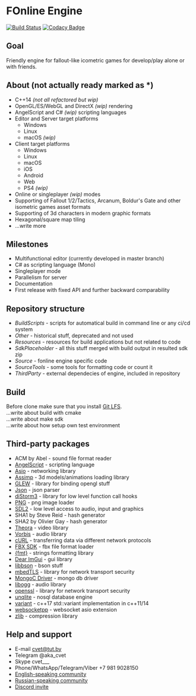 # FOnline Engine

[![Build Status](https://ci.fonline.ru/buildStatus/icon?job=fonline/master)](https://ci.fonline.ru/blue/organizations/jenkins/fonline/activity)
[![Codacy Badge](https://api.codacy.com/project/badge/Grade/6c9c1cddf6ba4b58bfa94c729a73f315)](https://www.codacy.com/app/cvet/fonline?utm_source=github.com&amp;utm_medium=referral&amp;utm_content=cvet/fonline&amp;utm_campaign=Badge_Grade)

## Goal

Friendly engine for fallout-like icometric games for develop/play alone or with friends.

## About (not actually ready marked as *)

* C++14 *(not all refactored but wip)*
* OpenGL/ES/WebGL and DirectX *(wip)* rendering
* AngelScript and C# *(wip)* scripting languages
* Editor and Server target platforms
  * Windows
  * Linux
  * macOS *(wip)*
* Client target platforms
  * Windows
  * Linux
  * macOS
  * iOS
  * Android
  * Web
  * PS4 *(wip)*
* Online or singleplayer *(wip)* modes
* Supporting of Fallout 1/2/Tactics, Arcanum, Boldur's Gate and other isometric games asset formats
* Supporting of 3d characters in modern graphic formats
* Hexagonal/square map tiling
* ...write more

## Milestones

* Multifunctional editor (currently developed in master branch)
* C# as scripting language (Mono)
* Singleplayer mode
* Parallelism for server
* Documentation
* First release with fixed API and further backward comparability

## Repository structure

* *BuildScripts* - scripts for automatical build in command line or any ci/cd system
* *Other* - historical stuff, deprecated and not used
* *Resources* - resources for build applications but not related to code
* *SdkPlaceholder* - all this stuff merged with build output in resulted sdk zip
* *Source* - fonline engine specific code
* *SourceTools* - some tools for formatting code or count it
* *ThirdParty* - external dependecies of engine, included in repository

## Build

Before clone make sure that you install [Git LFS](https://git-lfs.github.com/).\
...write about build with cmake\
...write about make sdk\
...write about how setup own test environment

## Third-party packages

* ACM by Abel - sound file format reader
* [AngelScript](https://www.angelcode.com/angelscript/) - scripting language
* [Asio](https://think-async.com/Asio/) - networking library
* [Assimp](http://www.assimp.org/) - 3d models/animations loading library
* [GLEW](http://glew.sourceforge.net/) - library for binding opengl stuff
* [Json](https://github.com/azadkuh/nlohmann_json_release) - json parser
* [diStorm3](https://github.com/gdabah/distorm) - library for low level function call hooks
* [PNG](http://www.libpng.org/pub/png/libpng.html) - png image loader
* [SDL2](https://www.libsdl.org/download-2.0.php) - low level access to audio, input and graphics
* SHA1 by Steve Reid - hash generator
* SHA2 by Olivier Gay - hash generator
* [Theora](https://www.theora.org/downloads/) - video library
* [Vorbis](https://xiph.org/vorbis/) - audio library
* [cURL](https://curl.haxx.se/) - transferring data via different network protocols
* [FBX SDK](https://www.autodesk.com/developer-network/platform-technologies/fbx-sdk-2018-1-1) - fbx file format loader
* [{fmt}](https://fmt.dev/latest/index.html) - strings formatting library
* [Dear ImGui](https://github.com/ocornut/imgui) - gui library
* [libbson](http://mongoc.org/libbson/current/index.html) - bson stuff
* [mbedTLS](https://tls.mbed.org/) - library for network transport security
* [MongoC Driver](https://github.com/mongodb/mongo-c-driver) - mongo db driver
* [libogg](https://xiph.org/ogg/) - audio library
* [openssl](https://www.openssl.org/) - library for network transport security
* [unqlite](https://unqlite.org/) - nosql database engine
* [variant](https://github.com/mapbox/variant) - c++17 std::variant implementation in c++11/14
* [websocketpp](https://github.com/zaphoyd/websocketpp) - websocket asio extension
* [zlib](https://www.zlib.net/) - compression library

## Help and support

* E-mail cvet@tut.by
* Telegram @aka_cvet
* Skype cvet___
* Phone/WhatsApp/Telegram/Viber +7 981 9028150
* [English-speaking community](https://fodev.net)
* [Russian-speaking community](https://fonline.ru)
* [Discord invite](https://discord.gg/xa6TbqU)
